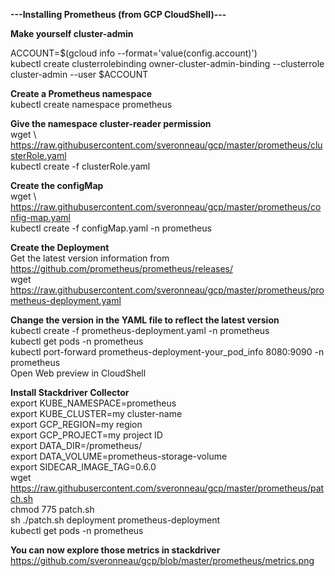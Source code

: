 <b>---Installing Prometheus (from GCP CloudShell)---</b>

<b>Make yourself cluster-admin</b>

ACCOUNT=$(gcloud info --format='value(config.account)')<br>
kubectl create clusterrolebinding owner-cluster-admin-binding --clusterrole cluster-admin --user $ACCOUNT

<b>Create a Prometheus namespace</b><br>
kubectl create namespace prometheus

<b>Give the namespace cluster-reader permission</b><br>
wget \ https://raw.githubusercontent.com/sveronneau/gcp/master/prometheus/clusterRole.yaml <br>
kubectl create -f clusterRole.yaml<br>

<b>Create the configMap</b><br>
wget \ https://raw.githubusercontent.com/sveronneau/gcp/master/prometheus/config-map.yaml <br>
kubectl create -f configMap.yaml -n prometheus

<b>Create the Deployment</b><br>
Get the latest version information from https://github.com/prometheus/prometheus/releases/ <br>
wget https://raw.githubusercontent.com/sveronneau/gcp/master/prometheus/prometheus-deployment.yaml <br>

<b>Change the version in the YAML file to reflect the latest version</b><br>
kubectl create -f prometheus-deployment.yaml -n prometheus<br>
kubectl get pods -n prometheus<br>
kubectl port-forward prometheus-deployment-your_pod_info 8080:9090 -n prometheus<br>
Open Web preview in CloudShell

<b>Install Stackdriver Collector</b><br>
export KUBE_NAMESPACE=prometheus<br>
export KUBE_CLUSTER=my cluster-name<br>
export GCP_REGION=my region<br>
export GCP_PROJECT=my project ID<br>
export DATA_DIR=/prometheus/<br>
export DATA_VOLUME=prometheus-storage-volume<br>
export SIDECAR_IMAGE_TAG=0.6.0<br>
wget https://raw.githubusercontent.com/sveronneau/gcp/master/prometheus/patch.sh <br>
chmod 775 patch.sh <br>
sh ./patch.sh deployment prometheus-deployment <br>
kubectl get pods -n prometheus <br>

<b>You can now explore those metrics in stackdriver</b><br>
https://github.com/sveronneau/gcp/blob/master/prometheus/metrics.png
